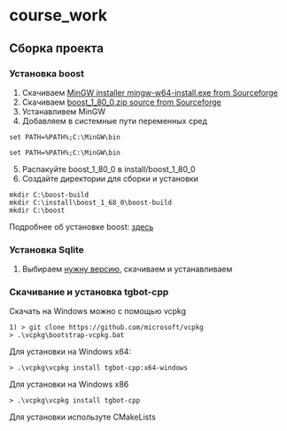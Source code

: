 # course_work
## Сборка проекта
### Установка boost
1) Скачиваем [MinGW installer mingw-w64-install.exe from Sourceforge](https://sourceforge.net/projects/mingw-w64/files/Toolchains%20targetting%20Win32/Personal%20Builds/mingw-builds/installer/)
2) Скачиваем [boost_1_80_0.zip source from Sourceforge](https://sourceforge.net/projects/boost/files/boost/1.80.0/)
3) Устанавливем MinGW
4) Добавляем в системные пути переменных сред
```
set PATH=%PATH%;C:\MinGW\bin
```
```
set PATH=%PATH%;C:\MinGW\bin
```
5) Распакуйте boost_1_80_0 в install/boost_1_80_0
6) Создайте директории для сборки и установки
```
mkdir C:\boost-build
mkdir C:\install\boost_1_68_0\boost-build
mkdir C:\boost
```
Подробнее об установке boost: [здесь](https://gist.github.com/zrsmithson/0b72e0cb58d0cb946fc48b5c88511da8)
### Установка Sqlite
1) Выбираем [нужну версию](https://sqlite.org/download.html), скачиваем и устанавливаем

### Скачивание и установка tgbot-cpp
Скачать на Windows можно с помощью vcpkg
```
1) > git clone https://github.com/microsoft/vcpkg
> .\vcpkg\bootstrap-vcpkg.bat
```
Для установки на Windows x64:
```
> .\vcpkg\vcpkg install tgbot-cpp:x64-windows
```
Для установки на Windows x86
```
> .\vcpkg\vcpkg install tgbot-cpp
```
Для установки используте CMakeLists
